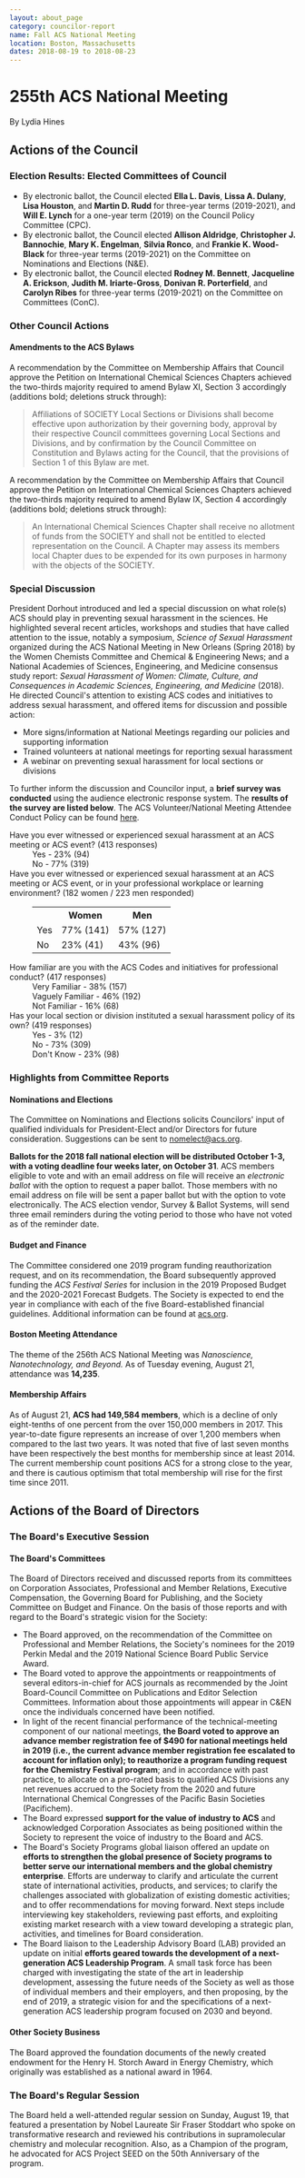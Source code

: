 ```yaml
---
layout: about_page
category: councilor-report
name: Fall ACS National Meeting
location: Boston, Massachusetts
dates: 2018-08-19 to 2018-08-23
---
```


# 255th ACS National Meeting

<p class="author">By Lydia Hines</p>

## Actions of the Council 

### Election Results:  Elected Committees of Council 

- By electronic ballot, the Council elected **Ella L. Davis**, **Lissa
  A. Dulany**, **Lisa Houston**, and **Martin D. Rudd** for three-year
  terms (2019-2021), and **Will E. Lynch** for a one-year term (2019)
  on the Council Policy Committee (CPC).
- By electronic ballot, the Council elected **Allison Aldridge**,
  **Christopher J. Bannochie**, **Mary K. Engelman**, **Silvia Ronco**,
  and **Frankie K. Wood-Black** for three-year terms (2019-2021) on the
  Committee on Nominations and Elections (N&E).
- By electronic ballot, the Council elected **Rodney M. Bennett**,
  **Jacqueline A. Erickson**, **Judith M. Iriarte-Gross**, **Donivan
  R. Porterfield**, and **Carolyn Ribes** for three-year terms
  (2019-2021) on the Committee on Committees (ConC).

### Other Council Actions

<div class="amendment">
  <h4>Amendments to the ACS Bylaws</h4>
  
  <p>
    A recommendation by the Committee on Membership Affairs that
    Council approve the Petition on International Chemical Sciences
    Chapters achieved the two-thirds majority required to amend Bylaw
    XI, Section 3 accordingly (<span class="addition">additions
    bold</span>; <span class="deletion">deletions struck
      through</span>):
  </p>
  <blockquote>
    Affiliations of SOCIETY Local Sections or Divisions shall become
    effective upon authorization by their governing
    body, <span class="addition">approval by their respective Council
    committees governing Local Sections and Divisions</span>,
    and <span class="deletion">by</span> confirmation by the Council
    Committee on Constitution and Bylaws acting for the Council, that
    the provisions of Section 1 of this Bylaw are met.
  </blockquote>
  <p>
    A recommendation by the Committee on Membership Affairs that
    Council approve the Petition on International Chemical Sciences
    Chapters achieved the two-thirds majority required to amend Bylaw
    IX, Section 4 accordingly (<span class="addition">additions
    bold</span>; <span class="deletion">deletions struck
    through</span>):
  </p>
  <blockquote>
    An International Chemical Sciences
    Chapter <span class="deletion">shall receive no allotment of funds
    from the SOCIETY and shall not be entitled to elected
    representation on the Council. A Chapter</span> may
    assess <span class="addition">its
    members</span> <span class="deletion">local</span> <span class="addition">Chapter</span>
    dues to be expended for its own purposes in harmony with the
    objects of the SOCIETY.
  </blockquote>
</div>

### Special Discussion

President Dorhout introduced and led a special discussion on what
role(s) ACS should play in preventing sexual harassment in the
sciences. He highlighted several recent articles, workshops and
studies that have called attention to the issue, notably a symposium,
*Science of Sexual Harassment* organized during the ACS National
Meeting in New Orleans (Spring 2018) by the Women Chemists Committee
and Chemical & Engineering News; and a National Academies of Sciences,
Engineering, and Medicine consensus study report: *Sexual Harassment
of Women: Climate, Culture, and Consequences in Academic Sciences,
Engineering, and Medicine* (2018). He directed Council's attention to
existing ACS codes and initiatives to address sexual harassment, and
offered items for discussion and possible action:

- More signs/information at National Meetings regarding our policies and supporting information
- Trained volunteers at national meetings for reporting sexual harassment
- A webinar on preventing sexual harassment for local sections or divisions

To further inform the discussion and Councilor input, a **brief survey
was conducted** using the audience electronic response system. The
**results of the survey are listed below**. The ACS Volunteer/National
Meeting Attendee Conduct Policy can be found
[here](http://www.acs.org/content/acs/en/about/governance/councilors.html).

<dl>
  <dt>Have you ever witnessed or experienced sexual harassment at an ACS meeting or ACS event? (413 responses)</dt>
  <dd>Yes - 23% (94)</dd>
  <dd>No - 77% (319)</dd>

  <dt>Have you ever witnessed or experienced sexual harassment at an
    ACS meeting or ACS event, or in your professional workplace or
    learning environment? (182 women / 223 men responded)</dt>
  <dd>
    <table class="table">
      <tr>
	<th></th><th>Women</th><th>Men</th>
      </tr>
      <tr>
	<td>Yes</td><td>77% (141)</td><td>57% (127)</td>
      </tr>
      <tr>
	<td>No</td><td>23% (41)</td><td>43% (96)</td>
      </tr>
    </table>
  </dd>
  <dt>
    How familiar are you with the ACS Codes and initiatives for professional conduct? (417 responses)
  </dt>
  <dd>Very Familiar - 38% (157)</dd>
  <dd>Vaguely Familiar - 46% (192)</dd>
  <dd>Not Familiar - 16% (68)</dd>

  <dt>Has your local section or division instituted a sexual harassment policy of its own? (419 responses)</dt>
  <dd>Yes - 3% (12)</dd>
  <dd>No - 73% (309)</dd>
  <dd>Don't Know - 23% (98)</dd>
</dl>

### Highlights from Committee Reports

#### Nominations and Elections

The Committee on Nominations and Elections solicits Councilors' input
of qualified individuals for President-Elect and/or Directors for
future consideration. Suggestions can be sent to
[nomelect@acs.org](mailto:nomelect@acs.org).

**Ballots for the 2018 fall national election will be distributed
October 1-3, with a voting deadline four weeks later, on October
31**. ACS members eligible to vote and with an email address on file
will receive an *electronic ballot* with the option to request a paper
ballot. Those members with no email address on file will be sent a
paper ballot but with the option to vote electronically. The ACS
election vendor, Survey & Ballot Systems, will send three email
reminders during the voting period to those who have not voted as of
the reminder date.

#### Budget and Finance

The Committee considered one 2019 program funding reauthorization
request, and on its recommendation, the Board subsequently approved
funding the *ACS Festival Series* for inclusion in the 2019 Proposed
Budget and the 2020-2021 Forecast Budgets. The Society is expected to
end the year in compliance with each of the five Board-established
financial guidelines. Additional information can be found at
[acs.org](https://www.acs.org/content/acs/en/about/aboutacs/financial.html).

#### Boston Meeting Attendance

The theme of the 256th ACS National Meeting was *Nanoscience,
Nanotechnology, and Beyond.* As of Tuesday evening, August 21,
attendance was **14,235**.

#### Membership Affairs

As of August 21, **ACS had 149,584 members**, which is a decline of
only eight-tenths of one percent from the over 150,000 members in 2017.
This year-to-date figure represents an increase of over 1,200
members when compared to the last two years. It was noted that five of
last seven months have been respectively the best months for
membership since at least 2014. The current membership count positions
ACS for a strong close to the year, and there is cautious optimism
that total membership will rise for the first time since 2011.

## Actions of the Board of Directors

### The Board's Executive Session

#### The Board's Committees 

The Board of Directors received and discussed reports from its
committees on Corporation Associates, Professional and Member
Relations, Executive Compensation, the Governing Board for Publishing,
and the Society Committee on Budget and Finance.  On the basis of
those reports and with regard to the Board's strategic vision for the
Society:

- The Board approved, on the recommendation of the Committee on
  Professional and Member Relations, the Society's nominees for the
  2019 Perkin Medal and the 2019 National Science Board Public Service
  Award.
- The Board voted to approve the appointments or reappointments of
  several editors-in-chief for ACS journals as recommended by the
  Joint Board-Council Committee on Publications and Editor Selection
  Committees. Information about those appointments will appear in
  C&amp;EN once the individuals concerned have been notified.
- In light of the recent financial performance of the
  technical-meeting component of our national meetings, **the Board
  voted to approve an advance member registration fee of $490 for
  national meetings held in 2019 (i.e., the current advance member
  registration fee escalated to account for inflation only); to
  reauthorize a program funding request for the Chemistry Festival
  program**; and in accordance with past practice, to allocate on a
  pro-rated basis to qualified ACS Divisions any net revenues accrued
  to the Society from the 2020 and future International Chemical
  Congresses of the Pacific Basin Societies (Pacifichem).
- The Board expressed **support for the value of industry to ACS** and
  acknowledged Corporation Associates as being positioned within the
  Society to represent the voice of industry to the Board and ACS.
- The Board's Society Programs global liaison offered an update on
  **efforts to strengthen the global presence of Society programs to
  better serve our international members and the global chemistry
  enterprise**. Efforts are underway to clarify and articulate the
  current state of international activities, products, and services;
  to clarify the challenges associated with globalization of existing
  domestic activities; and to offer recommendations for moving
  forward. Next steps include interviewing key stakeholders, reviewing
  past efforts, and exploiting existing market research with a view
  toward developing a strategic plan, activities, and timelines for
  Board consideration.
- The Board liaison to the Leadership Advisory Board (LAB) provided an
  update on initial **efforts geared towards the development of a
  next-generation ACS Leadership Program**. A small task force has been
  charged with investigating the state of the art in leadership
  development, assessing the future needs of the Society as well as
  those of individual members and their employers, and then proposing,
  by the end of 2019, a strategic vision for and the specifications of
  a next-generation ACS leadership program focused on 2030 and beyond.

#### Other Society Business 

The Board approved the foundation documents of the newly created
endowment for the Henry H. Storch Award in Energy Chemistry, which
originally was established as a national award in 1964.

### The Board's Regular Session

The Board held a well-attended regular session on Sunday, August 19,
that featured a presentation by Nobel Laureate Sir Fraser Stoddart who
spoke on transformative research and reviewed his contributions in
supramolecular chemistry and molecular recognition. Also, as a
Champion of the program, he advocated for ACS Project SEED on the 50th
Anniversary of the program.
